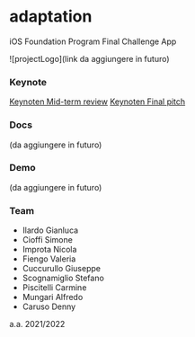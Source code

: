 # adaptation
iOS Foundation Program Final Challenge App

![projectLogo](link da aggiungere in futuro)

### Keynote
[Keynoten Mid-term review](https://github.com/dennewbie/adaptation/blob/main/key/midterm_review_group_c.pdf)
[Keynoten Final pitch](https://github.com/dennewbie/adaptation/blob/main/key/midterm_review_group_c.pdf)

### Docs
(da aggiungere in futuro)

### Demo
(da aggiungere in futuro)

### Team
- Ilardo Gianluca
- Cioffi Simone
- Improta Nicola
- Fiengo Valeria
- Cuccurullo Giuseppe
- Scognamiglio Stefano
- Piscitelli Carmine
- Mungari Alfredo
- Caruso Denny

a.a. 2021/2022

